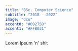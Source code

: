 ```yaml
---
title: "BSc. Computer Science"
subtitle: "2018 - 2022"
image: "dcu"
accent0: "#00275D"
accent1: "#FFB031"
---
```

Lorem Ipsum 'n' shit
